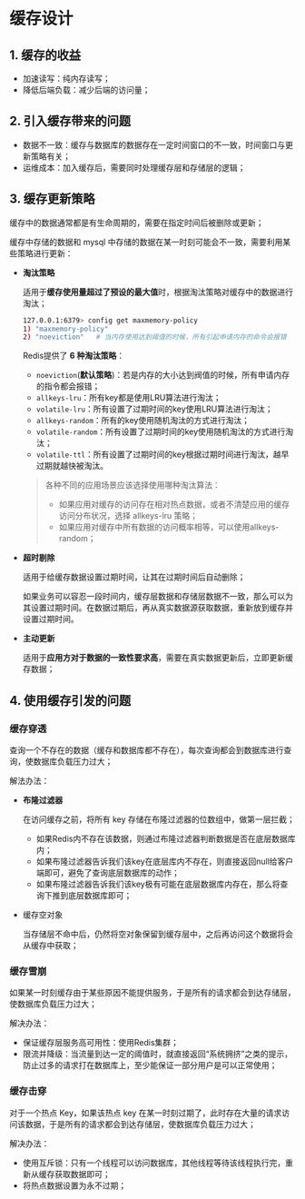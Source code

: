 # 缓存设计

## 1. 缓存的收益

+ 加速读写：纯内存读写；
+ 降低后端负载：减少后端的访问量；

## 2. 引入缓存带来的问题

+ 数据不一致：缓存与数据库的数据存在一定时间窗口的不一致，时间窗口与更新策略有关；
+ 运维成本：加入缓存后，需要同时处理缓存层和存储层的逻辑；

## 3. 缓存更新策略

缓存中的数据通常都是有生命周期的，需要在指定时间后被删除或更新；

缓存中存储的数据和 mysql 中存储的数据在某一时刻可能会不一致，需要利用某些策略进行更新：

+ **淘汰策略**

  适用于**缓存使用量超过了预设的最大值**时，根据淘汰策略对缓存中的数据进行淘汰；

  ```bash
  127.0.0.1:6379> config get maxmemory-policy
  1) "maxmemory-policy"
  2) "noeviction"	# 当内存使用达到阈值的时候，所有引起申请内存的命令会报错
  ```

  Redis提供了 **6 种淘汰策略**：

  + `noeviction`(**默认策略**)：若是内存的大小达到阀值的时候，所有申请内存的指令都会报错；
  + `allkeys-lru`：所有key都是使用LRU算法进行淘汰；
  + `volatile-lru`：所有设置了过期时间的key使用LRU算法进行淘汰；
  + `allkeys-random`：所有的key使用随机淘汰的方式进行淘汰；
  + `volatile-random`：所有设置了过期时间的key使用随机淘汰的方式进行淘汰；
  + `volatile-ttl`：所有设置了过期时间的key根据过期时间进行淘汰，越早过期就越快被淘汰。

  > 各种不同的应用场景应该选择使用哪种淘汰算法：
  >
  > + 如果应用对缓存的访问存在相对热点数据，或者不清楚应用的缓存访问分布状况，选择 allkeys-lru 策略；
  > + 如果应用对缓存中所有数据的访问概率相等，可以使用allkeys-random；

+ **超时剔除**

  适用于给缓存数据设置过期时间，让其在过期时间后自动删除；

  如果业务可以容忍一段时间内，缓存层数据和存储层数据不一致，那么可以为其设置过期时间。在数据过期后，再从真实数据源获取数据，重新放到缓存并设置过期时间。

+ **主动更新**

  适用于**应用方对于数据的一致性要求高**，需要在真实数据更新后，立即更新缓存数据；



## 4. 使用缓存引发的问题

### 缓存穿透

查询一个不存在的数据（缓存和数据库都不存在），每次查询都会到数据库进行查询，使数据库负载压力过大；

解法办法：

+ **布隆过滤器**

  在访问缓存之前，将所有 key 存储在布隆过滤器的位数组中，做第一层拦截；

  + 如果Redis内不存在该数据，则通过布隆过滤器判断数据是否在底层数据库内；
  + 如果布隆过滤器告诉我们该key在底层库内不存在，则直接返回null给客户端即可，避免了查询底层数据库的动作；
  + 如果布隆过滤器告诉我们该key极有可能在底层数据库内存在，那么将查询下推到底层数据库即可；

+ 缓存空对象

  当存储层不命中后，仍然将空对象保留到缓存层中，之后再访问这个数据将会从缓存中获取；

### 缓存雪崩

如果某一时刻缓存由于某些原因不能提供服务，于是所有的请求都会到达存储层，使数据库负载压力过大；

解决办法：

+ 保证缓存层服务高可用性：使用Redis集群；
+ 限流并降级：当流量到达一定的阈值时，就直接返回“系统拥挤”之类的提示，防止过多的请求打在数据库上，至少能保证一部分用户是可以正常使用；

### 缓存击穿

对于一个热点 Key，如果该热点 key 在某一时刻过期了，此时存在大量的请求访问该数据，于是所有的请求都会到达存储层，使数据库负载压力过大；

解决办法：

+ 使用互斥锁：只有一个线程可以访问数据库，其他线程等待该线程执行完，重新从缓存获取数据即可；
+ 将热点数据设置为永不过期；